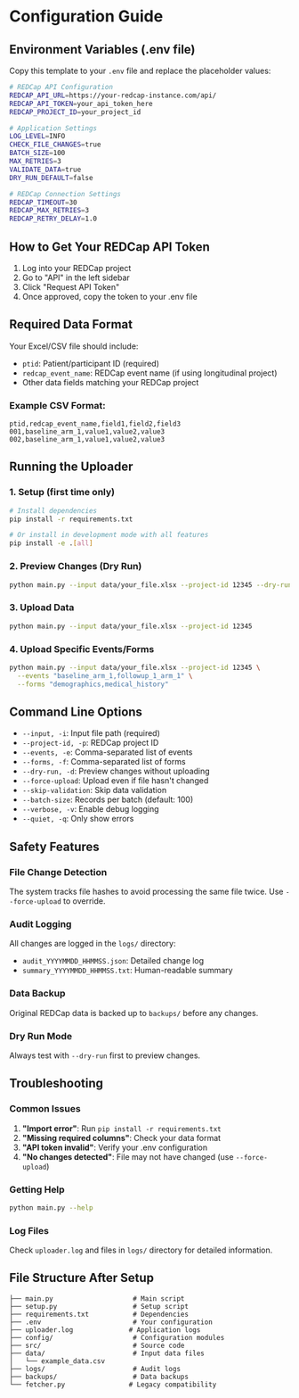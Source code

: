 # Configuration Guide

## Environment Variables (.env file)

Copy this template to your `.env` file and replace the placeholder values:

```bash
# REDCap API Configuration
REDCAP_API_URL=https://your-redcap-instance.com/api/
REDCAP_API_TOKEN=your_api_token_here
REDCAP_PROJECT_ID=your_project_id

# Application Settings
LOG_LEVEL=INFO
CHECK_FILE_CHANGES=true
BATCH_SIZE=100
MAX_RETRIES=3
VALIDATE_DATA=true
DRY_RUN_DEFAULT=false

# REDCap Connection Settings
REDCAP_TIMEOUT=30
REDCAP_MAX_RETRIES=3
REDCAP_RETRY_DELAY=1.0
```

## How to Get Your REDCap API Token

1. Log into your REDCap project
2. Go to "API" in the left sidebar
3. Click "Request API Token" 
4. Once approved, copy the token to your .env file

## Required Data Format

Your Excel/CSV file should include:
- `ptid`: Patient/participant ID (required)
- `redcap_event_name`: REDCap event name (if using longitudinal project)
- Other data fields matching your REDCap project

### Example CSV Format:
```csv
ptid,redcap_event_name,field1,field2,field3
001,baseline_arm_1,value1,value2,value3
002,baseline_arm_1,value1,value2,value3
```

## Running the Uploader

### 1. Setup (first time only)
```bash
# Install dependencies
pip install -r requirements.txt

# Or install in development mode with all features
pip install -e .[all]
```

### 2. Preview Changes (Dry Run)
```bash
python main.py --input data/your_file.xlsx --project-id 12345 --dry-run
```

### 3. Upload Data
```bash
python main.py --input data/your_file.xlsx --project-id 12345
```

### 4. Upload Specific Events/Forms
```bash
python main.py --input data/your_file.xlsx --project-id 12345 \
  --events "baseline_arm_1,followup_1_arm_1" \
  --forms "demographics,medical_history"
```

## Command Line Options

- `--input, -i`: Input file path (required)
- `--project-id, -p`: REDCap project ID
- `--events, -e`: Comma-separated list of events
- `--forms, -f`: Comma-separated list of forms
- `--dry-run, -d`: Preview changes without uploading
- `--force-upload`: Upload even if file hasn't changed
- `--skip-validation`: Skip data validation
- `--batch-size`: Records per batch (default: 100)
- `--verbose, -v`: Enable debug logging
- `--quiet, -q`: Only show errors

## Safety Features

### File Change Detection
The system tracks file hashes to avoid processing the same file twice. Use `--force-upload` to override.

### Audit Logging
All changes are logged in the `logs/` directory:
- `audit_YYYYMMDD_HHMMSS.json`: Detailed change log
- `summary_YYYYMMDD_HHMMSS.txt`: Human-readable summary

### Data Backup
Original REDCap data is backed up to `backups/` before any changes.

### Dry Run Mode
Always test with `--dry-run` first to preview changes.

## Troubleshooting

### Common Issues

1. **"Import error"**: Run `pip install -r requirements.txt`
2. **"Missing required columns"**: Check your data format
3. **"API token invalid"**: Verify your .env configuration
4. **"No changes detected"**: File may not have changed (use `--force-upload`)

### Getting Help
```bash
python main.py --help
```

### Log Files
Check `uploader.log` and files in `logs/` directory for detailed information.

## File Structure After Setup

```
├── main.py                    # Main script
├── setup.py                   # Setup script
├── requirements.txt           # Dependencies
├── .env                       # Your configuration
├── uploader.log              # Application logs
├── config/                    # Configuration modules
├── src/                       # Source code
├── data/                      # Input data files
│   └── example_data.csv
├── logs/                      # Audit logs
├── backups/                   # Data backups
└── fetcher.py                # Legacy compatibility
```
